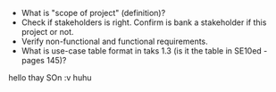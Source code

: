 - What is "scope of project" (definition)?
- Check if stakeholders is right. Confirm is bank a stakeholder if this project
  or not.
- Verify non-functional and functional requirements.
- What is use-case table format in taks 1.3 (is it the table in SE10ed - pages
  145)?

hello thay SOn
:v
huhu
